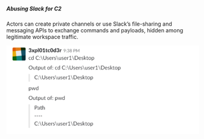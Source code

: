 ##### Abusing Slack for C2

Actors can create private channels or use Slack’s file-sharing and messaging APIs to exchange commands and payloads, hidden among legitimate workspace traffic.

![slack](doc/slack.png)